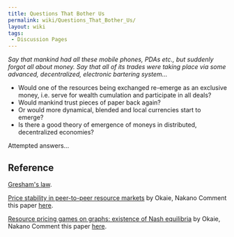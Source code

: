 ```yaml
---
title: Questions That Bother Us
permalink: wiki/Questions_That_Bother_Us/
layout: wiki
tags:
 - Discussion Pages
---
```


*Say that mankind had all these mobile phones, PDAs etc., but suddenly
forgot all about money. Say that all of its trades were taking place via
some advanced, decentralized, electronic bartering system...*

-   Would one of the resources being exchanged re-emerge as an exclusive
    money, i.e. serve for wealth cumulation and participate in all
    deals?
-   Would mankind trust pieces of paper back again?
-   Or would more dynamical, blended and local currencies start to
    emerge?
-   Is there a good theory of emergence of moneys in distributed,
    decentralized economies?

Attempted answers...

Reference
---------

[Gresham's law](/wiki/Gresham%27s_law "wikilink").

[Price stability in peer-to-peer resource
markets](http://ieeexplore.ieee.org/xpls/abs_all.jsp?arnumber=5662594)
by Okaie, Nakano Comment this paper
[here](/wiki/OkaieNakanoStability "wikilink").

[Resource pricing games on graphs: existence of Nash
equilibria](http://www.springerlink.com/content/213187v363028302/) by
Okaie, Nakano Comment this paper [here](/wiki/OkaieNakanoNash "wikilink").
